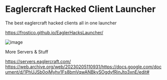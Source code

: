 # Eaglercraft Hacked Client Launcher
The best eaglercraft hacked clients all in one launcher


https://frostico.github.io/EaglerHacksLauncher/



![image](https://github.com/user-attachments/assets/3de24d6a-b1fd-41ff-b12c-9641f8d83ac9)




More Servers & Stuff

https://servers.eaglercraft.com/
https://web.archive.org/web/20230205110931/https://docs.google.com/document/d/1PhUJSb0ojMyhv1Fs8bmVqwANBkySOgdyfRinJto3xnE/edit#  
